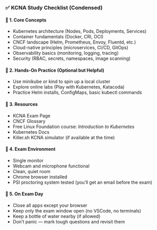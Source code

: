 ### ✅ **KCNA Study Checklist (Condensed)**

#### 🔹 **1. Core Concepts**

-  Kubernetes architecture (Nodes, Pods, Deployments, Services)
-  Container fundamentals (Docker, CRI, OCI)
-  CNCF landscape (Helm, Prometheus, Envoy, Fluentd, etc.)
-  Cloud-native principles (microservices, CI/CD, GitOps)
-  Observability basics (monitoring, logging, tracing)
-  Security (RBAC, secrets, namespaces, image scanning)
#### 🔹 **2. Hands-On Practice (Optional but Helpful)**

-  Use minikube or kind to spin up a local cluster
-  Explore online labs (Play with Kubernetes, Katacoda)
-  Practice Helm installs, ConfigMaps, basic kubectl commands
#### 🔹 **3. Resources**

-  KCNA Exam Page
-  CNCF Glossary
-  Free Linux Foundation course: _Introduction to Kubernetes_
-  Kubernetes Docs
-  Killer.sh KCNA simulator (if available at the time)
#### 🔹 **4. Exam Environment**

-  Single monitor
-  Webcam and microphone functional
-  Clean, quiet room
-  Chrome browser installed
-  PSI proctoring system tested (you’ll get an email before the exam)
#### 🔹 **5. On Exam Day**

-  Close all apps except your browser
-  Keep only the exam window open (no VSCode, no terminals)
-  Keep a bottle of water nearby (if allowed)
-  Don’t panic — mark tough questions and revisit them